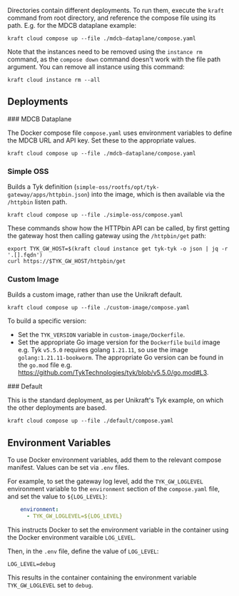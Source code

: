 Directories contain different deployments. To run them, execute the `kraft` command from root directory, and reference the compose file using its path. E.g. for the MDCB dataplane example:

```shell
kraft cloud compose up --file ./mdcb-dataplane/compose.yaml
```

Note that the instances need to be removed using the `instance rm` command, as the `compose down` command doesn't work with the file path argument. You can remove all instance using this command:

```shell
kraft cloud instance rm --all 
```

## Deployments

### MDCB Dataplane

The Docker compose file `compose.yaml` uses environment variables to define the MDCB URL and API key. Set these to the appropriate values.

```shell
kraft cloud compose up --file ./mdcb-dataplane/compose.yaml
```

### Simple OSS

Builds a Tyk definition (`simple-oss/rootfs/opt/tyk-gateway/apps/httpbin.json`) into the image, which is then available via the `/httpbin` listen path.

```shell
kraft cloud compose up --file ./simple-oss/compose.yaml
```

These commands show how the HTTPbin API can be called, by first getting the gateway host then calling gateway using the `/httpbin/get` path:

```shell
export TYK_GW_HOST=$(kraft cloud instance get tyk-tyk -o json | jq -r '.[].fqdn')
curl https://$TYK_GW_HOST/httpbin/get
```

### Custom Image

Builds a custom image, rather than use the Unikraft default.

```shell
kraft cloud compose up --file ./custom-image/compose.yaml
```

To build a specific version:
- Set the `TYK_VERSION` variable in `custom-image/Dockerfile`.
- Set the appropriate Go image version for the `Dockerfile` `build` image e.g. Tyk `v5.5.0` requires golang `1.21.11`, so use the image `golang:1.21.11-bookworm`. The appropriate Go version can be found in the `go.mod` file e.g. https://github.com/TykTechnologies/tyk/blob/v5.5.0/go.mod#L3.

### Default

This is the standard deployment, as per Unikraft's Tyk example, on which the other deployments are based.

```shell
kraft cloud compose up --file ./default/compose.yaml
```

## Environment Variables

To use Docker environment variables, add them to the relevant compose manifest. Values can be set via `.env` files.

For example, to set the gateway log level, add the `TYK_GW_LOGLEVEL` environment variable to the `environment` section of the `compose.yaml` file, and set the value to `${LOG_LEVEL}`:

```yaml
    environment:
      - TYK_GW_LOGLEVEL=${LOG_LEVEL}
```

This instructs Docker to set the environment variable in the container using the Docker environment varaible `LOG_LEVEL`.

Then, in the `.env` file, define the value of `LOG_LEVEL`:

```shell
LOG_LEVEL=debug
```

This results in the container containing the environment variable `TYK_GW_LOGLEVEL` set to `debug`.
